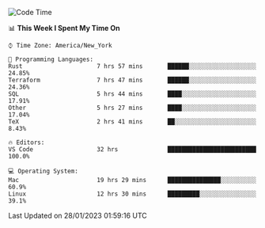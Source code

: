 <!--START_SECTION:waka-->
![Code Time](http://img.shields.io/badge/Code%20Time-95%20hrs%2058%20mins-blue)

📊 **This Week I Spent My Time On** 

```text
⌚︎ Time Zone: America/New_York

💬 Programming Languages: 
Rust                     7 hrs 57 mins       ██████░░░░░░░░░░░░░░░░░░░   24.85% 
Terraform                7 hrs 47 mins       ██████░░░░░░░░░░░░░░░░░░░   24.36% 
SQL                      5 hrs 44 mins       ████░░░░░░░░░░░░░░░░░░░░░   17.91% 
Other                    5 hrs 27 mins       ████░░░░░░░░░░░░░░░░░░░░░   17.04% 
TeX                      2 hrs 41 mins       ██░░░░░░░░░░░░░░░░░░░░░░░   8.43%

🔥 Editors: 
VS Code                  32 hrs              █████████████████████████   100.0%

💻 Operating System: 
Mac                      19 hrs 29 mins      ███████████████░░░░░░░░░░   60.9% 
Linux                    12 hrs 30 mins      █████████░░░░░░░░░░░░░░░░   39.1%

```


 Last Updated on 28/01/2023 01:59:16 UTC
<!--END_SECTION:waka-->
